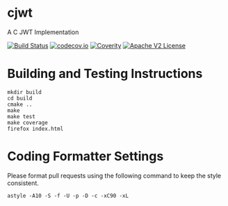 # cjwt

A C JWT Implementation

[![Build Status](https://travis-ci.org/Comcast/cjwt.svg?branch=master)](https://travis-ci.org/Comcast/cjwt)
[![codecov.io](http://codecov.io/github/Comcast/cjwt/coverage.svg?branch=master)](http://codecov.io/github/Comcast/cjwt?branch=master)
[![Coverity](https://img.shields.io/coverity/scan/xxx.svg)]("https://scan.coverity.com/projects/comcast-cjwt)
[![Apache V2 License](http://img.shields.io/badge/license-Apache%20V2-blue.svg)](https://github.com/Comcast/cjwt/blob/master/LICENSE.txt)

# Building and Testing Instructions

```
mkdir build
cd build
cmake ..
make
make test
make coverage
firefox index.html
```

# Coding Formatter Settings

Please format pull requests using the following command to keep the style consistent.

```
astyle -A10 -S -f -U -p -D -c -xC90 -xL
```
